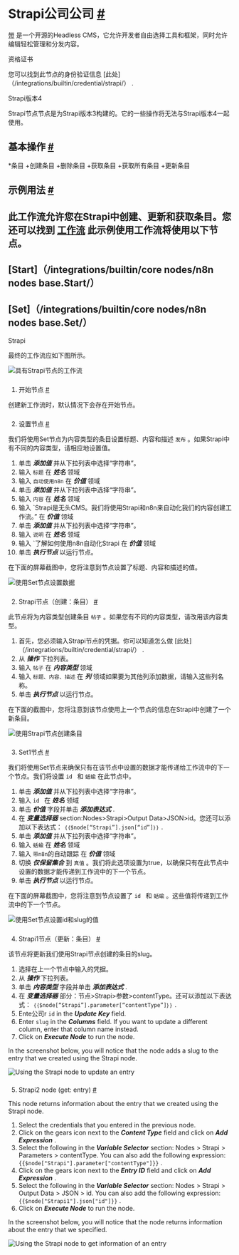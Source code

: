 


 Strapi公司公司
 [#](#strapi "永久链接")
=======================================



[带](https://www.strapi.io/) 
 是一个开源的Headless CMS，它允许开发者自由选择工具和框架，同时允许编辑轻松管理和分发内容。
 




 资格证书
 



 您可以找到此节点的身份验证信息
 [此处]（/integrations/builtin/credential/strapi/）
 .
 





 Strapi版本4
 



 Strapi节点节点是为Strapi版本3构建的。它的一些操作将无法与Strapi版本4一起使用。
 




 基本操作
 [#](#基本操作 "永久链接")
-----------------------------------------------------------


*条目
	+创建条目
	+删除条目
	+获取条目
	+获取所有条目
	+更新条目



 示例用法
 [#](#示例用法 "永久链接")
-----------------------------------------------------



 此工作流允许您在Strapi中创建、更新和获取条目。您还可以找到
 [工作流](https://n8n.io/workflows/779) 
 此示例使用工作流将使用以下节点。
-
 [Start]（/integrations/builtin/core nodes/n8n nodes base.Start/）
 -
 [Set]（/integrations/builtin/core nodes/n8n nodes base.Set/）
 -
 Strapi




 最终的工作流应如下图所示。
 



![具有Strapi节点的工作流](https://d33wubrfki0l68.cloudfront.net/97a56b1532570185f3e0fbb8833a0aa7e76b1d44/33525/_images/integrations/builtin/app-nodes/strapi/workflow.png)



### 
 1. 开始节点
 [#](#1-start-node "永久链接")



 创建新工作流时，默认情况下会存在开始节点。
 


### 
 2. 设置节点
 [#](#2-集-节点 "永久链接")



 我们将使用Set节点为内容类型的条目设置标题、内容和描述
 `发布`
 。如果Strapi中有不同的内容类型，请相应地设置值。
 


1. 单击
 ***添加值***
 并从下拉列表中选择“字符串”。
2. 输入
 `标题`
 在
 ***姓名***
 领域
3. 输入
 `自动使用n8n`
 在
 ***价值***
 领域
4. 单击
 ***添加值***
 并从下拉列表中选择“字符串”。
5. 输入
 `内容`
 在
 ***姓名***
 领域
6. 输入
 `Strapi是无头CMS。我们将使用Strapi和n8n来自动化我们的内容创建工作流。”
 在
 ***价值***
 领域
7. 单击
 ***添加值***
 并从下拉列表中选择“字符串”。
8. 输入
 `说明`
 在
 ***姓名***
 领域
9. 输入
 `了解如何使用n8n自动化Strapi
 在
 ***价值***
 领域
10. 单击
 ***执行节点***
 以运行节点。



 在下面的屏幕截图中，您将注意到节点设置了标题、内容和描述的值。
 



![使用Set节点设置数据](https://d33wubrfki0l68.cloudfront.net/a5bdb94b79096c4bd89f7089855b6522b7a712df/d20b1/_images/integrations/builtin/app-nodes/strapi/set_node.png)



### 
 2. Strapi节点（创建：条目）
 [#](#2-strapi-node-create-entry "永久链接")



 此节点将为内容类型创建条目
 `帖子`
 。如果您有不同的内容类型，请改用该内容类型。
 


1. 首先，您必须输入Strapi节点的凭据。你可以知道怎么做
 [此处]（/integrations/builtin/credential/strapi/）
 .
2. 从
 ***操作***
 下拉列表。
3. 输入
 `帖子`
 在
 ***内容类型***
 领域
4. 输入
 `标题、内容、描述`
 在
 ***列***
 领域如果要为其他列添加数据，请输入这些列名称。
5. 单击
 ***执行节点***
 以运行节点。



 在下面的截图中，您将注意到该节点使用上一个节点的信息在Strapi中创建了一个新条目。
 



![使用Strapi节点创建条目](https://d33wubrfki0l68.cloudfront.net/08836a1873a9238cfd5fc185f51e7b8365aa7b7c/54bfb/_images/integrations/builtin/app-nodes/strapi/strapi_node.png)



### 
 3. Set1节点
 [#](#3-集1-节点 "永久链接")



 我们将使用Set节点来确保只有在该节点中设置的数据才能传递给工作流中的下一个节点。我们将设置
 `id `
 和
 `蛞蝓`
 在此节点中。
 


1. 单击
 ***添加值***
 并从下拉列表中选择“字符串”。
2. 输入
 `id `
 在
 ***姓名***
 领域
3. 单击
 ***价值***
 字段并单击
 ***添加表达式***
 .
4. 在
 ***变量选择器***
 section:Nodes>Strapi>Output Data>JSON>id。您还可以添加以下表达式：
 `｛｛$node[“Strapi”].json[“id”]｝｝`
 .
5. 单击
 ***添加值***
 并从下拉列表中选择“字符串”。
6. 输入
 `蛞蝓`
 在
 ***姓名***
 领域
7. 输入
 `带n8n`的自动跟踪
 在
 ***价值***
 领域
8. 切换
 ***仅保留集合***
 到
 `真值`
 。我们将此选项设置为true，以确保只有在此节点中设置的数据才能传递到工作流中的下一个节点。
9. 单击
 ***执行节点***
 以运行节点。



 在下面的屏幕截图中，您将注意到节点设置了
 `id `
 和
 `蛞蝓`
 。这些值将传递到工作流中的下一个节点。
 



![使用Set节点设置id和slug的值](https://d33wubrfki0l68.cloudfront.net/6a7708419cfedc97bad7d41db5de643173d74ee6/fa661/_images/integrations/builtin/app-nodes/strapi/set1_node.png)



### 
 4. Strapi1节点（更新：条目）
 [#](#4-strapi1-node-update-entry "永久链接")



 该节点将更新我们使用Strapi节点创建的条目的slug。
 


1. 选择在上一个节点中输入的凭据。
2. 从
 ***操作***
 下拉列表。
3. 单击
 ***内容类型***
 字段并单击
 ***添加表达式***
 .
4. 在
 ***变量选择器***
 部分：节点>Strapi>参数>contentType。还可以添加以下表达式：
 `｛｛$node[“Strapi”].parameter[“contentType”]｝｝`
 .
5. Ente公司r
 `id` 
 in the
 ***Update Key***
 field.
6. Enter
 `slug` 
 in the
 ***Columns***
 field. If you want to update a different column, enter that column name instead.
7. Click on
 ***Execute Node***
 to run the node.



 In the screenshot below, you will notice that the node adds a slug to the entry that we created using the Strapi node.
 



![Using the Strapi node to update an entry](https://d33wubrfki0l68.cloudfront.net/4daeccdc39ee45c20df516b680c1413a295dded0/f35e7/_images/integrations/builtin/app-nodes/strapi/strapi1_node.png)



### 
 5. Strapi2 node (get: entry)
 [#](#5-strapi2-node-get-entry "Permanent link")



 This node returns information about the entry that we created using the Strapi node.
 


1. Select the credentials that you entered in the previous node.
2. Click on the gears icon next to the
 ***Content Type***
 field and click on
 ***Add Expression***
 .
3. Select the following in the
 ***Variable Selector***
 section: Nodes > Strapi > Parameters > contentType. You can also add the following expression:
 `{{$node["Strapi"].parameter["contentType"]}}` 
 .
4. Click on the gears icon next to the
 ***Entry ID***
 field and click on
 ***Add Expression***
 .
5. Select the following in the
 ***Variable Selector***
 section: Nodes > Strapi > Output Data > JSON > id. You can also add the following expression:
 `{{$node["Strapi1"].json["id"]}}` 
 .
6. Click on
 ***Execute Node***
 to run the node.



 In the screenshot below, you will notice that the node returns information about the entry that we specified.
 



![Using the Strapi node to get information of an entry](https://d33wubrfki0l68.cloudfront.net/5f46349ac2c42af45a5dd4f2781372f63c0aee14/96b52/_images/integrations/builtin/app-nodes/strapi/strapi2_node.png)






